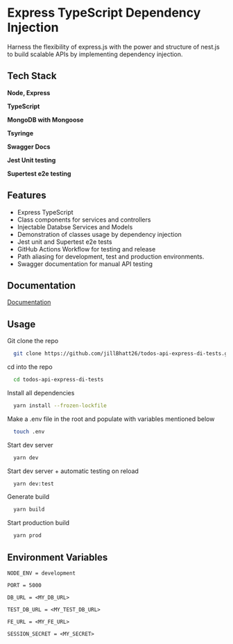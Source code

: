 
# Express TypeScript Dependency Injection

Harness the flexibility of express.js with the power and structure of nest.js to build scalable APIs by implementing dependency injection.


## Tech Stack

**Node, Express**

**TypeScript**

**MongoDB with Mongoose**

**Tsyringe**

**Swagger Docs**

**Jest Unit testing**

**Supertest e2e testing**


## Features

- Express TypeScript
- Class components for services and controllers
- Injectable Databse Services and Models
- Demonstration of classes usage by dependency injection
- Jest unit and Supertest e2e tests
- GitHub Actions Workflow for testing and release
- Path aliasing for development, test and production environments.
- Swagger documentation for manual API testing
## Documentation

[Documentation](https://linktodocumentation)


## Usage

Git clone the repo

```bash
  git clone https://github.com/jillBhatt26/todos-api-express-di-tests.git
```

cd into the repo

```bash
  cd todos-api-express-di-tests
```

Install all dependencies

```bash
  yarn install --frozen-lockfile
```

Make a .env file in the root and populate with variables mentioned below

```bash
  touch .env
```

Start dev server

```bash
  yarn dev
```

Start dev server + automatic testing on reload

```bash
  yarn dev:test
```

Generate build

```bash
  yarn build
```

Start production build

```bash
  yarn prod
```
    
## Environment Variables

`NODE_ENV = development`

`PORT = 5000`

`DB_URL = <MY_DB_URL>`

`TEST_DB_URL = <MY_TEST_DB_URL>`

`FE_URL = <MY_FE_URL>`

`SESSION_SECRET = <MY_SECRET>`
